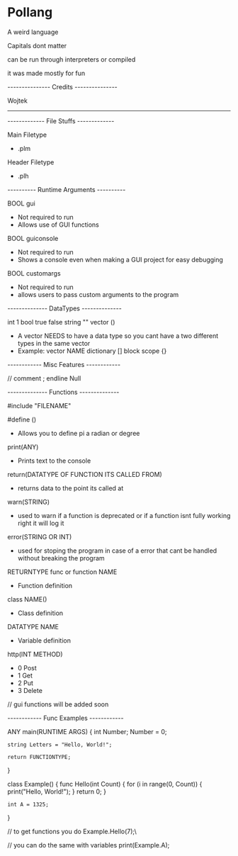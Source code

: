 # Pollang
A weird language

Capitals dont matter

can be run through interpreters or compiled

it was made mostly for fun

--------------- Credits ---------------

Wojtek

---------------------------------------

------------- File Stuffs -------------

Main Filetype
- .plm

Header Filetype
- .plh

---------- Runtime Arguments ----------

BOOL gui
- Not required to run
- Allows use of GUI functions

BOOL guiconsole
- Not required to run
- Shows a console even when making a GUI project for easy debugging

BOOL customargs
- Not required to run
- allows users to pass custom arguments to the program

-------------- DataTypes --------------

int         1
bool        true false
string      ""
vector      ()
- A vector NEEDS to have a data type so you cant have a two different types in the same vector
- Example: vector<DATATYPE> NAME
dictionary  []
block scope {}

------------ Misc Features ------------

//  comment
;   endline
Null

-------------- Functions --------------

#include "FILENAME"

#define ()
- Allows you to define pi a radian or degree

print(ANY)
- Prints text to the console

return(DATATYPE OF FUNCTION ITS CALLED FROM)
- returns data to the point its called at

warn(STRING)
- used to warn if a function is deprecated or if a function isnt fully working right it will log it

error(STRING OR INT)
- used for stoping the program in case of a error that cant be handled without breaking the program

RETURNTYPE func or function NAME
- Function definition

class NAME()
- Class definition

DATATYPE NAME
- Variable definition

http(INT METHOD)
- 0 Post
- 1 Get
- 2 Put
- 3 Delete

// gui functions will be added soon

------------ Func Examples ------------

ANY main(RUNTIME ARGS)
{
    int Number;
    Number = 0;

    string Letters = "Hello, World!";

    return FUNCTIONTYPE;
}

class Example()
{
    func Hello(int Count)
    {
        for (i in range(0, Count))
        {
            print("Hello, World!");
        }
        return 0;
    }

    int A = 1325;
}

// to get functions you do
Example.Hello(7);\

// you can do the same with variables
print(Example.A);
